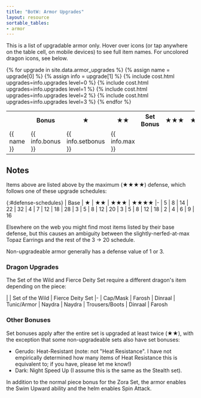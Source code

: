 ```yaml
---
title: "BotW: Armor Upgrades"
layout: resource
sortable_tables:
- armor
---
```


<link rel="stylesheet" href="/assets/armor.css">

This is a list of upgradable armor only. Hover over icons (or tap
anywhere on the table cell, on mobile devices) to see full item names.
For uncolored dragon icons, see below.

<table id="armor">
  <tr data-sort-method="none">
    <th class="corner"></th>
    <th>Bonus</th>
    <th class="cost">★</th>
    <th class="cost">★★</th>
    <th>Set Bonus</th>
    <th class="cost">★★★</th>
    <th class="cost">★★★★</th>
    <th>Max</th>
  </tr>
  {% for upgrade in site.data.armor_upgrades %}
  {% assign name = upgrade[0] %}
  {% assign info = upgrade[1] %}
  <tr>
    <td class="name">{{ name }}</td>
    <td class="bonus">{{ info.bonus }}</td>
    {% include cost.html upgrades=info.upgrades level=0 %}
    {% include cost.html upgrades=info.upgrades level=1 %}
    <td class="set-bonus">{{ info.setbonus }}</td>
    {% include cost.html upgrades=info.upgrades level=2 %}
    {% include cost.html upgrades=info.upgrades level=3 %}
    <td class="max-defense">{{ info.max }}</td>
  </tr>
  {% endfor %}
</table>

## Notes
Items above are listed above by the maximum (★★★★) defense, which
follows one of these upgrade schedules:

{:#defense-schedules}
| Base | ★ | ★★ | ★★★ | ★★★★
|-
| 5 | 8 | 14 | 22 | 32
| 4 | 7 | 12 | 18 | 28
| 3 | 5 | 8 | 12 | 20
| 3 | 5 | 8 | 12 | 18
| 2 | 4 | 6 | 9 | 16

Elsewhere on the web you might find most items listed by their base
defense, but this causes an ambiguity between the slightly-nerfed-at-max
Topaz Earrings and the rest of the 3 → 20 schedule.

Non-upgradeable armor generally has a defense value of 1 or 3.

### Dragon Upgrades

The Set of the Wild and Fierce Deity Set require a different dragon's
item depending on the piece:

| | Set of the Wild | Fierce Deity Set
|-
| Cap/Mask | Farosh | Dinraal
| Tunic/Armor | Naydra | Naydra
| Trousers/Boots | Dinraal | Farosh

### Other Bonuses

Set bonuses apply after the entire set is upgraded at least twice (★★),
with the exception that some non-upgradeable sets also have set bonuses:

  - Gerudo: Heat-Resistant (note: not "Heat Resistance". I have not
    empirically determined how many items of Heat Resistance this is
    equivalent to; if you have, please let me know!)
  - Dark: Night Speed Up (I assume this is the same as the Stealth set).

In addition to the normal piece bonus for the Zora Set, the armor
enables the Swim Upward ability and the helm enables Spin Attack.

<script>
document.querySelectorAll('td.cost').forEach(function(td) {
  td.addEventListener('touchstart', function() {
    td.querySelectorAll('i.ra').forEach(function(i) {
      i.classList.toggle('touched');
    });
  });
});
</script>
